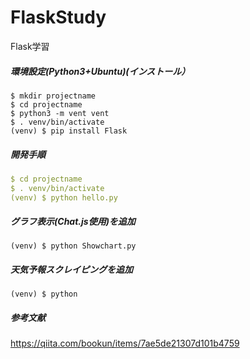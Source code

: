 # FlaskStudy
Flask学習

##### 環境設定(Python3+Ubuntu)(インストール）  
```Text
$ mkdir projectname  
$ cd projectname  
$ python3 -m vent vent  
$ . venv/bin/activate
(venv) $ pip install Flask
```  
##### 開発手順  
```YAML
$ cd projectname   
$ . venv/bin/activate
(venv) $ python hello.py
```

##### グラフ表示(Chat.js使用)を追加  
```Text
(venv) $ python Showchart.py
```

##### 天気予報スクレイピングを追加  
```Text
(venv) $ python 
```

##### 参考文献  
https://qiita.com/bookun/items/7ae5de21307d101b4759
